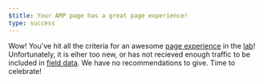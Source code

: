 ```yaml
---
$title: Your AMP page has a great page experience!
type: success
---
```

Wow! You've hit all the criteria for an awesome
[page experience](https://developers.google.com/search/docs/guides/page-experience) in the [lab](https://developers.google.com/speed/docs/insights/v5/about#lab)! Unfortunately, it is eiher too new, or has not recieved enough traffic to be included in [field data](https://developers.google.com/speed/docs/insights/v5/about#crux).
We have no recommendations to give. Time to celebrate!
